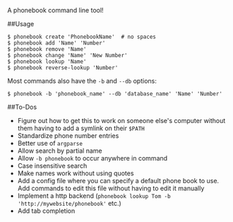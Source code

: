 A phonebook command line tool!

##Usage
    
    $ phonebook create 'PhonebookName'  # no spaces
    $ phonebook add 'Name' 'Number'
    $ phonebook remove 'Name'
    $ phonebook change 'Name' 'New Number'
    $ phonebook lookup 'Name'
    $ phonebook reverse-lookup 'Number'

Most commands also have the `-b` and `--db` options:

    $ phonebook -b 'phonebook_name' --db 'database_name' 'Name' 'Number'


##To-Dos

* Figure out how to get this to work on someone else's computer without them having to add a symlink on their `$PATH`
* Standardize phone number entries
* Better use of `argparse`
* Allow search by partial name
* Allow `-b phonebook` to occur anywhere in command
* Case insensitive search
* Make names work without using quotes
* Add a config file where you can specify a default phone book to use. Add commands to edit this file without having to edit it manually
* Implement a http backend (`phonebook lookup Tom -b 'http://mywebsite/phonebook'` etc.)
* Add tab completion